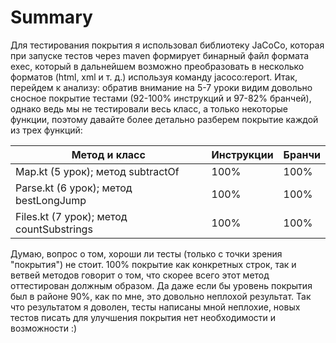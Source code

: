 # Summary

Для тестирования покрытия я использовал библиотеку JaCoCo, которая при запуске тестов через maven формирует бинарный файл формата exec, который в дальнейшем возможно преобразовать в несколько форматов (html, xml и т. д.) используя команду jacoco:report. Итак, перейдем к анализу: обратив внимание на 5-7 уроки видим довольно сносное покрытие тестами (92-100% инструкций и 97-82% бранчей), однако ведь мы не тестировали весь класс, а только некоторые функции, поэтому давайте более детально разберем покрытие каждой из трех функций:

| Метод и класс                            | Инструкции | Бранчи |
| ---------------------------------------- | ---------- | ------ |
| Map.kt (5 урок); метод subtractOf        | 100%       | 100%   |
| Parse.kt (6 урок); метод bestLongJump    | 100%       | 100%   |
| Files.kt (7 урок); метод countSubstrings | 100%       | 100%   |

Думаю, вопрос о том, хороши ли тесты (только с точки зрения "покрытия") не стоит. 100% покрытие как конкретных строк, так и ветвей методов говорит о том, что скорее всего этот метод оттестирован должным образом.  Да даже если бы уровень покрытия был в районе 90%, как по мне, это довольно неплохой результат. Так что результатом я доволен, тесты написаны мной неплохие, новых тестов писать для улучшения покрытия нет необходимости и возможности :)
